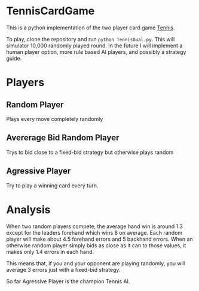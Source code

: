 # TennisCardGame
This is a python implementation of the two player card game [Tennis](https://etgdesign.com/games/tennis/).

To play, clone the repository and run `python TennisDual.py`. This will simulator 10,000 randomly played round. In the future I will implement a human player option, more rule based AI players, and possibly a strategy guide.

# Players #
## Random Player ##
Plays every move completely randomly
## Avererage Bid Random Player ##
Trys to bid close to a fixed-bid strategy but otherwise plays random
## Agressive Player ##
Try to play a winning card every turn.

# Analysis #
When two random players compete, the average hand win is around 1.3 except for the leaders forehand which wins 8 on average. Each random player will make about 4.5 forehand errors and 5 backhand errors. When an otherwise random player simply bids as close as it can to those values, it makes only 1.4 errors in each hand.

This means that, if you and your opponent are playing randomly, you will average 3 errors just with a fixed-bid strategy.

So far Agressive Player is the champion Tennis AI.
